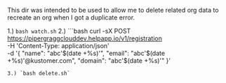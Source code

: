This dir was intended to be used to allow me to delete related org data to recreate an org when I got a duplicate error.

1.) `bash watch.sh`
2.) ```bash
curl -sX POST <https://pipergraggclouddev.helpapp.io/v1/registration> \
-H 'Content-Type: application/json' \
-d '{
  "name": "abc'$(date +%s)'",
  "email": "abc'$(date +%s)'@kustomer.com",
  "domain": "abc'$(date +%s)'"
}'

```
3.) `bash delete.sh`
